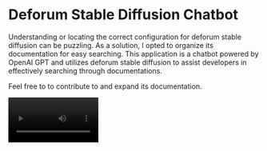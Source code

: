 # Deforum Stable Diffusion Chatbot
Understanding or locating the correct configuration for deforum stable diffusion can be puzzling. As a solution, I opted to organize its documentation for easy searching. This application is a chatbot powered by OpenAI GPT and utilizes deforum stable diffusion to assist developers in effectively searching through documentations.

Feel free to to contribute to and expand its documentation.

<video src='./resource/video/download.mp4' width=180/>

## Getting started

```

cp .env.example .env

```

```

docker-compose up -d

```

## Testing
open FastApi swagger, hit try it out.

![Screenshot](./resource/images/request.png)

```
http://0.0.0.0:8086/docs
```

![Screenshot](./resource/images/response.png)
